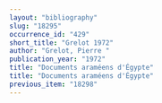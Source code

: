 ```yaml
---
layout: "bibliography"
slug: "18295"
occurrence_id: "429"
short_title: "Grelot 1972"
author: "Grelot, Pierre "
publication_year: "1972"
title: "Documents araméens d'Égypte"
title: "Documents araméens d'Égypte"
previous_item: "18298"
---
```

